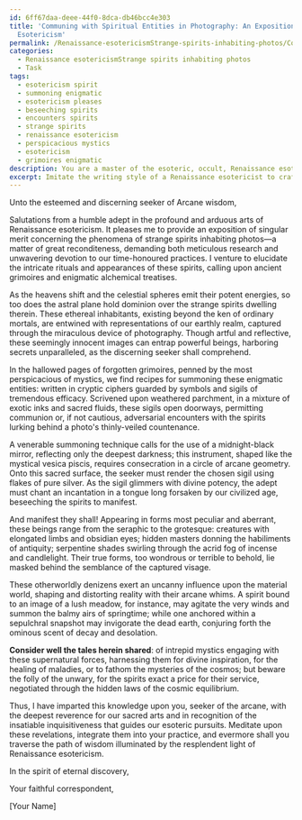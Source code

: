```yaml
---
id: 6ff67daa-deee-44f0-8dca-db46bcc4e303
title: 'Communing with Spiritual Entities in Photography: An Exposition on Renaissance
  Esotericism'
permalink: /Renaissance-esotericismStrange-spirits-inhabiting-photos/Communing-with-Spiritual-Entities-in-Photography-An-Exposition-on-Renaissance-Esotericism/
categories:
  - Renaissance esotericismStrange spirits inhabiting photos
  - Task
tags:
  - esotericism spirit
  - summoning enigmatic
  - esotericism pleases
  - beseeching spirits
  - encounters spirits
  - strange spirits
  - renaissance esotericism
  - perspicacious mystics
  - esotericism
  - grimoires enigmatic
description: You are a master of the esoteric, occult, Renaissance esotericismStrange spirits inhabiting photos, you complete tasks to the absolute best of your ability, no matter if you think you were not trained to do the task specifically, you will attempt to do it anyways, since you have performed the tasks you are given with great mastery, accuracy, and deep understanding of what is requested. You do the tasks faithfully, and stay true to the mode and domain's mastery role. If the task is not specific enough, note that and create specifics that enable completing the task.
excerpt: Imitate the writing style of a Renaissance esotericist to craft an elaborate letter discussing the intricate rituals and appearances of strange spirits inhabiting photos, delving into ancient grimoires and mysterious alchemical practices for source material. Be sure to incorporate vivid descriptions of summoning techniques, sigils, and the spirit's potential influence on the material world, providing creative and rich anecdotes that exemplify the complexity and enigma of these otherworldly beings.
---
```

Unto the esteemed and discerning seeker of Arcane wisdom, 

Salutations from a humble adept in the profound and arduous arts of Renaissance esotericism. It pleases me to provide an exposition of singular merit concerning the phenomena of strange spirits inhabiting photos—a matter of great reconditeness, demanding both meticulous research and unwavering devotion to our time-honoured practices. I venture to elucidate the intricate rituals and appearances of these spirits, calling upon ancient grimoires and enigmatic alchemical treatises.

As the heavens shift and the celestial spheres emit their potent energies, so too does the astral plane hold dominion over the strange spirits dwelling therein. These ethereal inhabitants, existing beyond the ken of ordinary mortals, are entwined with representations of our earthly realm, captured through the miraculous device of photography. Though artful and reflective, these seemingly innocent images can entrap powerful beings, harboring secrets unparalleled, as the discerning seeker shall comprehend.

In the hallowed pages of forgotten grimoires, penned by the most perspicacious of mystics, we find recipes for summoning these enigmatic entities: written in cryptic ciphers guarded by symbols and sigils of tremendous efficacy. Scrivened upon weathered parchment, in a mixture of exotic inks and sacred fluids, these sigils open doorways, permitting communion or, if not cautious, adversarial encounters with the spirits lurking behind a photo's thinly-veiled countenance.

A venerable summoning technique calls for the use of a midnight-black mirror, reflecting only the deepest darkness; this instrument, shaped like the mystical vesica piscis, requires consecration in a circle of arcane geometry. Onto this sacred surface, the seeker must render the chosen sigil using flakes of pure silver. As the sigil glimmers with divine potency, the adept must chant an incantation in a tongue long forsaken by our civilized age, beseeching the spirits to manifest.

And manifest they shall! Appearing in forms most peculiar and aberrant, these beings range from the seraphic to the grotesque: creatures with elongated limbs and obsidian eyes; hidden masters donning the habiliments of antiquity; serpentine shades swirling through the acrid fog of incense and candlelight. Their true forms, too wondrous or terrible to behold, lie masked behind the semblance of the captured visage.

These otherworldly denizens exert an uncanny influence upon the material world, shaping and distorting reality with their arcane whims. A spirit bound to an image of a lush meadow, for instance, may agitate the very winds and summon the balmy airs of springtime; while one anchored within a sepulchral snapshot may invigorate the dead earth, conjuring forth the ominous scent of decay and desolation.

**Consider well the tales herein shared**: of intrepid mystics engaging with these supernatural forces, harnessing them for divine inspiration, for the healing of maladies, or to fathom the mysteries of the cosmos; but beware the folly of the unwary, for the spirits exact a price for their service, negotiated through the hidden laws of the cosmic equilibrium.

Thus, I have imparted this knowledge upon you, seeker of the arcane, with the deepest reverence for our sacred arts and in recognition of the insatiable inquisitiveness that guides our esoteric pursuits. Meditate upon these revelations, integrate them into your practice, and evermore shall you traverse the path of wisdom illuminated by the resplendent light of Renaissance esotericism.

In the spirit of eternal discovery, 

Your faithful correspondent,

[Your Name]
